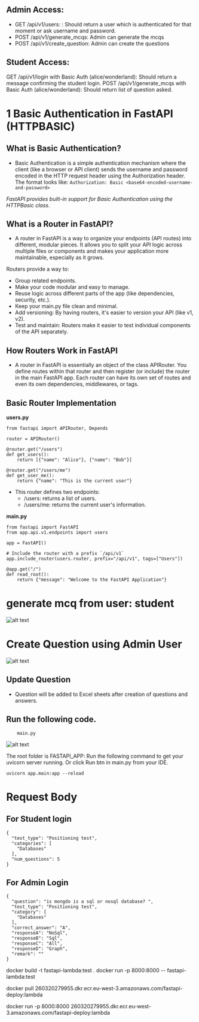 ## Admin Access:
- GET /api/v1/users: : Should return a user which is authenticated for that moment or ask username and password.
- POST /api/v1/generate_mcqs: Admin can generate the mcqs
- POST /api/v1/create_question: Admin can create the questions

## Student Access:
GET /api/v1/login with Basic Auth (alice/wonderland): Should return a message confirming the student login.
POST /api/v1/generate_mcqs with Basic Auth (alice/wonderland): Should return list of question asked.

# 1 Basic Authentication in FastAPI (HTTPBASIC)
## What is Basic Authentication?
- Basic Authentication is a simple authentication mechanism where the client (like a browser or API client) sends the username and password encoded in the HTTP request header using the Authorization header. The format looks like:
`Authorization: Basic <base64-encoded-username-and-password>`

*FastAPI provides built-in support for Basic Authentication using the HTTPBasic class.*

## What is a Router in FastAPI?
- A router in FastAPI is a way to organize your endpoints (API routes) into different, modular pieces. It allows you to split your API logic across multiple files or components and makes your application more maintainable, especially as it grows.

Routers provide a way to:

- Group related endpoints.
- Make your code modular and easy to manage.
- Reuse logic across different parts of the app (like dependencies, security, etc.).
- Keep your main.py file clean and minimal.
- Add versioning: By having routers, it's easier to version your API (like v1, v2).
- Test and maintain: Routers make it easier to test individual components of the API separately.

## How Routers Work in FastAPI

- A router in FastAPI is essentially an object of the class APIRouter. You define routes within that router and then register (or include) the router in the main FastAPI app. Each router can have its own set of routes and even its own dependencies, middlewares, or tags.


## Basic Router Implementation
**users.py**
```
from fastapi import APIRouter, Depends

router = APIRouter()

@router.get("/users")
def get_users():
    return [{"name": "Alice"}, {"name": "Bob"}]

@router.get("/users/me")
def get_user_me():
    return {"name": "This is the current user"}
```

- This router defines two endpoints:
    - /users: returns a list of users.
    - /users/me: returns the current user's information.

**main.py**
```
from fastapi import FastAPI
from app.api.v1.endpoints import users

app = FastAPI()

# Include the router with a prefix `/api/v1`
app.include_router(users.router, prefix="/api/v1", tags=["Users"])

@app.get("/")
def read_root():
    return {"message": "Welcome to the FastAPI Application"}
```

# generate mcq from user: student
![alt text](image-1.png)


# Create Question using Admin User
![alt text](image.png)

## Update Question
- Question will be added to Excel sheets after creation of questions and answers.

## Run the following code.
```
    main.py
```

![alt text](image-2.png)

The root folder is FASTAPI_APP: Run the following command to get your uvicorn server running. Or click Run btn in main.py from your IDE.

```
uvicorn app.main:app --reload
```

# Request Body
## For Student login

```
{
  "test_type": "Positioning test",
  "categories": [
    "Databases"
  ],
  "num_questions": 5
}
```
## For Admin Login
```
{
  "question": "is mongdo is a sql or nosql database? ",
  "test_type": "Positioning test",
  "category": [
    "Databases"
  ],
  "correct_answer": "A",
  "responseA": "NoSql",
  "responseB": "Sql",
  "responseC": "All",
  "responseD": "Graph",
  "remark": ""
}
```


docker build -t fastapi-lambda:test .
docker run -p 8000:8000 -- fastapi-lambda:test



docker pull 260320279955.dkr.ecr.eu-west-3.amazonaws.com/fastapi-deploy:lambda
<!-- docker run --platform linux/amd64 -p 8000:8000 260320279955.dkr.ecr.eu-west-3.amazonaws.com/fastapi-deploy:lambda -->
docker run -p 8000:8000 260320279955.dkr.ecr.eu-west-3.amazonaws.com/fastapi-deploy:lambda